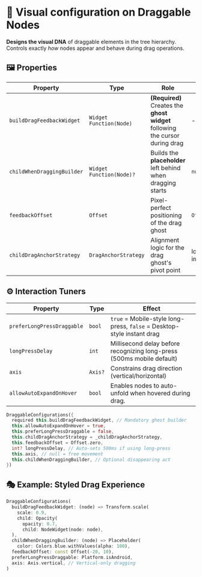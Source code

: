 # 🎨 Visual configuration on Draggable Nodes  

**Designs the visual DNA** of draggable elements in the tree hierarchy. Controls exactly *how* nodes appear and behave during drag operations.  

## 🖼️ Properties  

| Property | Type | Role | Default |  
|----------|------|------|---------|  
| `buildDragFeedbackWidget` | `Widget Function(Node)` | **(Required)** Creates the **ghost widget** following the cursor during drag | - |  
| `childWhenDraggingBuilder` | `Widget Function(Node)?` | Builds the **placeholder** left behind when dragging starts | `null` |  
| `feedbackOffset` | `Offset` | Pixel-perfect positioning of the drag ghost | `Offset.zero` |  
| `childDragAnchorStrategy` | `DragAnchorStrategy` | Alignment logic for the drag ghost's pivot point | local implementation |  

## ⚙️ Interaction Tuners  

| Property | Type | Effect |  
|----------|------|--------|  
| `preferLongPressDraggable` | `bool` | `true` = Mobile-style long-press, `false` = Desktop-style instant drag |  
| `longPressDelay` | `int` | Millisecond delay before recognizing long-press (500ms mobile default) |  
| `axis` | `Axis?` | Constrains drag direction (vertical/horizontal) |  
| `allowAutoExpandOnHover` | `bool` | Enables nodes to auto-unfold when hovered during drag.              |  

```dart  
DraggableConfigurations({  
  required this.buildDragFeedbackWidget, // Mandatory ghost builder  
  this.allowAutoExpandOnHover = true,  
  this.preferLongPressDraggable = false,  
  this.childDragAnchorStrategy = _childDragAnchorStrategy,  
  this.feedbackOffset = Offset.zero,  
  int? longPressDelay, // Auto-sets 500ms if using long-press  
  this.axis, // null = free movement  
  this.childWhenDraggingBuilder, // Optional disappearing act  
})  
```  

## 🎭 Example: Styled Drag Experience  

```dart  
DraggableConfigurations(  
  buildDragFeedbackWidget: (node) => Transform.scale(  
    scale: 0.9,  
    child: Opacity(  
      opacity: 0.7,  
      child: NodeWidget(node: node),  
  ),  
  childWhenDraggingBuilder: (node) => Placeholder(  
    color: Colors.blue.withValues(alpha: 100),  
  feedbackOffset: const Offset(-20, 10),  
  preferLongPressDraggable: Platform.isAndroid,  
  axis: Axis.vertical, // Vertical-only dragging  
)  
```  
